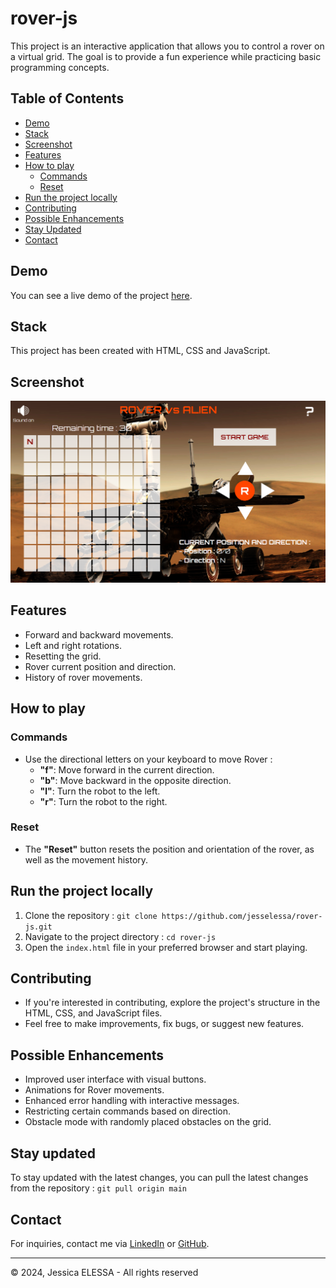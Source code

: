 # rover-js

This project is an interactive application that allows you to control a rover on a virtual grid. The goal is to provide a fun experience while practicing basic programming concepts.

## Table of Contents

- [Demo](#demo)
- [Stack](#stack)
- [Screenshot](#screenshot)
- [Features](#features)
- [How to play](#how-to-play)
  - [Commands](#commands)
  - [Reset](#reset)
- [Run the project locally](#run-the-project-locally)
- [Contributing](#contributing)
- [Possible Enhancements](#possible-enhancements)
- [Stay Updated](#stay-updated)
- [Contact](#contact)

## Demo

You can see a live demo of the project [here](https://jesselessa.github.io/rover-js/).

## Stack

This project has been created with HTML, CSS and JavaScript.

## Screenshot

![Screenshot](./images/screenshot.png)

## Features

- Forward and backward movements.
- Left and right rotations.
- Resetting the grid.
- Rover current position and direction.
- History of rover movements.

## How to play

### Commands

- Use the directional letters on your keyboard to move Rover :
  - **"f"**: Move forward in the current direction.
  - **"b"**: Move backward in the opposite direction.
  - **"l"**: Turn the robot to the left.
  - **"r"**: Turn the robot to the right.

### Reset

- The **"Reset"** button resets the position and orientation of the rover, as well as the movement history.

## Run the project locally

1. Clone the repository : `git clone https://github.com/jesselessa/rover-js.git`
2. Navigate to the project directory : `cd rover-js`
3. Open the `index.html` file in your preferred browser and start playing.

## Contributing

- If you're interested in contributing, explore the project's structure in the HTML, CSS, and JavaScript files.
- Feel free to make improvements, fix bugs, or suggest new features.

## Possible Enhancements

- Improved user interface with visual buttons.
- Animations for Rover movements.
- Enhanced error handling with interactive messages.
- Restricting certain commands based on direction.
- Obstacle mode with randomly placed obstacles on the grid.

## Stay updated

To stay updated with the latest changes, you can pull the latest changes from the repository : `git pull origin main`

## Contact

For inquiries, contact me via [LinkedIn](https://www.linkedin.com/in/jessica-elessa/) or [GitHub](https://github.com/jesselessa).

---

&copy; 2024, Jessica ELESSA - All rights reserved
